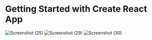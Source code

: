 # Getting Started with Create React App

![Screenshot (25)](https://user-images.githubusercontent.com/68459572/120881969-6d36d680-c5f2-11eb-95d7-a8478228cf44.png)
![Screenshot (29)](https://user-images.githubusercontent.com/68459572/120882137-52b12d00-c5f3-11eb-984f-eb4c469e5d1b.png)
![Screenshot (30)](https://user-images.githubusercontent.com/68459572/120882177-8ee48d80-c5f3-11eb-8791-e9beb22fd5ae.png)
